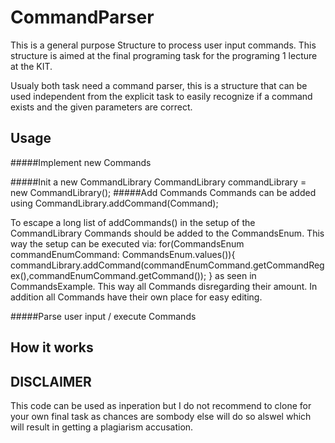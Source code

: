 # CommandParser

This is a general purpose Structure to process user input commands.
This structure is aimed at the final programing task for the programing 1 lecture at the KIT.

Usualy both task need a command parser, this is a structure that can be used independent from the explicit task to easily recognize if a command exists and the given parameters are correct.

## Usage
#####Implement new Commands

#####Init a new CommandLibrary
CommandLibrary commandLibrary = new CommandLibrary();
#####Add Commands
Commands can be added using
CommandLibrary.addCommand(Command);

To escape a long list of addCommands() in the setup of the CommandLibrary Commands should be added to the CommandsEnum. 
This way the setup can be executed via:
        for(CommandsEnum commandEnumCommand: CommandsEnum.values()){
            commandLibrary.addCommand(commandEnumCommand.getCommandRegex(),commandEnumCommand.getCommand());
        }
as seen in CommandsExample.
This way all Commands disregarding their amount. In addition all Commands have their own place for easy editing.

#####Parse user input / execute Commands



## How it works

## DISCLAIMER
This code can be used as inperation but I do not recommend to clone for your own final task as chances are sombody else will do so alswel which will result in getting a plagiarism accusation.
 
